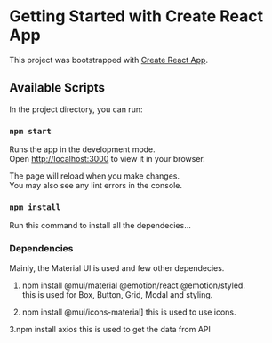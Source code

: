 # Getting Started with Create React App

This project was bootstrapped with [Create React App](https://github.com/facebook/create-react-app).

## Available Scripts

In the project directory, you can run:

### `npm start`

Runs the app in the development mode.\
Open [http://localhost:3000](http://localhost:3000) to view it in your browser.

The page will reload when you make changes.\
You may also see any lint errors in the console.

### `npm install`

Run this command to install all the dependecies...

### Dependencies
Mainly, the Material UI is used and few other dependecies.

1. npm install @mui/material @emotion/react @emotion/styled.\
this is used for Box, Button, Grid, Modal and styling.

2. npm install @mui/icons-material]
this is used to use icons.

3.npm install axios
this is used to get the data from API



